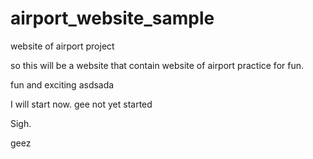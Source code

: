# airport_website_sample
website of airport project

so this will be a website that contain website of airport practice for fun.

fun and exciting
asdsada

I will start now.
gee
not yet started

Sigh.

geez
